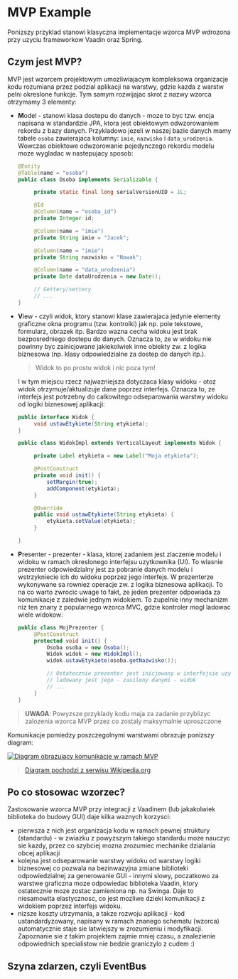 MVP Example
===========
Ponizszy przyklad stanowi klasyczna implementacje wzorca MVP wdrozona przy uzyciu frameworkow
Vaadin oraz Spring.


Czym jest MVP?
--------------
MVP jest wzorcem projektowym umozliwiajacym kompleksowa organizacje kodu rozumiana przez podzial
aplikacji na warstwy, gdzie kazda z warstw pelni okreslone funkcje.
Tym samym rozwijajac skrot z nazwy wzorca otrzymamy 3 elementy:

 * **M**odel - stanowi klasa dostepu do danych - moze to byc tzw. encja napisana w standardzie
   JPA, ktora jest obiektowym odwzorowaniem rekordu z bazy danych.
   Przykladowo jezeli w naszej bazie danych mamy tabele `osoba` zawierajaca kolumny:
   `imie`, `nazwisko` i `data_urodzenia`. Wowczas obiektowe odwzorowanie pojedynczego rekordu
   modelu moze wygladac w nastepujacy sposob:

   ```java
   @Entity
   @Table(name = "osoba")
   public class Osoba implements Serializable {

        private static final long serialVersionUID = 1L;

        @Id
        @Column(name = "osoba_id")
        private Integer id;

        @Column(name = "imie")
        private String imie = "Jacek";

        @Column(name = "imie")
        private String nazwisko = "Nowak";

        @Column(name = "data_urodzenia")
        private Date dataUrodzenia = new Date();

        // Gettery/settery
        // ...
   }
   ```
 * **V**iew - czyli widok, ktory stanowi klase zawierajaca jedynie elementy graficzne okna
   programu (tzw. kontrolki) jak np. pole tekstowe, formularz, obrazek itp.
   Bardzo wazna cecha widoku jest brak bezposredniego dostepu do danych. Oznacza to, ze w widoku
   nie powinny byc zainicjowane jakiekolwiek inne obiekty zw. z logika biznesowa (np. klasy
   odpowiedzialne za dostep do danych itp.).
   > Widok to po prostu widok i nic poza tym!

   I w tym miejscu rzecz najwazniejsza dotyczaca klasy widoku - otoz widok otrzymuje/aktualizuje
   dane poprzez interfejs. Oznacza to, ze interfejs jest potrzebny do
   calkowitego odseparowania warstwy widoku od logiki biznesowej aplikacji:

   ```java
   public interface Widok {
        void ustawEtykiete(String etykieta);
   }

   public class WidokImpl extends VerticalLayout implements Widok {

        private Label etykieta = new Label("Moja etykieta");

        @PostConstruct
        private void init() {
            setMargin(true);
            addComponent(etykieta);
        }

        @Override
        public void ustawEtykiete(String etykieta) {
            etykieta.setValue(etykieta);
        }

   }
   ```
 * **P**resenter - prezenter - klasa, ktorej zadaniem jest zlaczenie modelu i widoku w ramach
   okreslonego interfejsu uzytkownika (UI). To wlasnie prezenter odpowiedzialny jest za pobranie
   danych modelu i wstrzykniecie ich do widoku poprzez jego interfejs. W prezenterze wykonywane
   sa rowniez operacje zw. z logika biznesowa aplikacji.
   To na co warto zwrocic uwage to fakt, ze jeden prezenter odpowiada za komunikacje z zaledwie
   jednym widokiem. To zupelnie inny mechanizm niz ten znany z popularnego wzorca MVC, gdzie
   kontroler mogl ladowac wiele widokow:

   ```java
   public class MojPrezenter {
        @PostConstruct
        protected void init() {
            Osoba osoba = new Osoba();
            Widok widok = new WidokImpl();
            widok.ustawEtykiete(osoba.getNazwisko());

            // Ostatecznie prezenter jest inicjowany w interfejsie uzytkownika (klasa UI), skad tez
            // ladowany jest jego - zasilony danymi - widok
            // ...
        }
   }
   ```

> **UWAGA**: Powyzsze przyklady kodu maja za zadanie przyblizyc zalozenia wzorca MVP przez co
  zostaly maksymalnie uproszczone


Komunikacje pomiedzy poszczegolnymi warstwami obrazuje ponizszy diagram:

[![Diagram obrazujacy komunikacje w ramach MVP](http://upload.wikimedia.org/wikipedia/commons/thumb/d/dc/Model_View_Presenter_GUI_Design_Pattern.png/220px-Model_View_Presenter_GUI_Design_Pattern.png)](https://en.wikipedia.org/wiki/Model%E2%80%93view%E2%80%93presenter)

> [Diagram pochodzi z serwisu Wikipedia.org](https://en.wikipedia.org/wiki/Model%E2%80%93view%E2%80%93presenter)

Po co stosowac wzorzec?
-----------------------

Zastosowanie wzorca MVP przy integracji z Vaadinem (lub jakakolwiek biblioteka do budowy GUI) daje
kilka waznych korzysci:

 * pierwsza z nich jest organizacja kodu w ramach pewnej struktury (standardu) - w zwiazku z
   powyzszym takiego standardu moze nauczyc sie kazdy, przez co szybciej mozna zrozumiec mechanike
   dzialania obcej aplikacji
 * kolejna jest odseparowanie warstwy widoku od warstwy logiki biznesowej co pozwala na
   bezinwazyjna zmiane biblioteki odpowiedzialnej za generowanie GUI - innymi slowy, poczatkowo za
   warstwe graficzna moze odpowiedac biblioteka Vaadin, ktory ostatecznie moze zostac zamieniona
   np. na Swinga. Daje to niesamowita elastycznosc, co jest mozliwe dzieki komunikacji z widokiem
   poprzez interfejs widoku.
 * nizsze koszty utrzymania, a takze rozwoju aplikacji - kod ustandardyzowany, napisany w ramach
   znanego schematu (wzorca) automatycznie staje sie latwiejszy w zrozumieniu i modyfikacji.
   Zapoznanie sie z takim projektem zajmie mniej czasu, a znalezienie odpowiednich specialistow nie
   bedzie graniczylo z cudem :)


Szyna zdarzen, czyli EventBus
-----------------------------